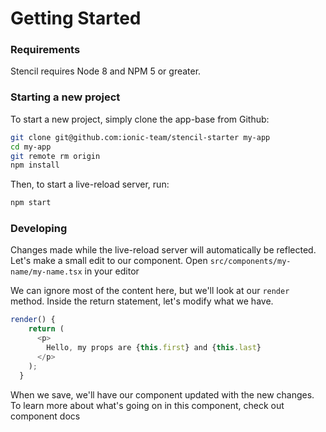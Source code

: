 # Getting Started

### Requirements

Stencil requires Node 8 and NPM 5 or greater.


### Starting a new project

To start a new project, simply clone the app-base from Github:

```bash
git clone git@github.com:ionic-team/stencil-starter my-app
cd my-app
git remote rm origin
npm install
```

Then, to start a live-reload server, run:

```bash
npm start
```

### Developing

Changes made while the live-reload server will automatically be reflected. Let's make a small edit to our component. Open `src/components/my-name/my-name.tsx` in your editor

We can ignore most of the content here, but we'll look at our `render` method. Inside the return statement, let's modify what we have.

```typescript
render() {
    return (
      <p>
        Hello, my props are {this.first} and {this.last}
      </p>
    );
  }

```

When we save, we'll have our component updated with the new changes. To learn more about what's going on in this component, check out               <stencil-route-link url="/components" router="#router">component docs</stencil-route-link>

